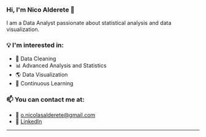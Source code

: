### Hi, I'm Nico Alderete 👋  
I am a Data Analyst passionate about statistical analysis and data visualization.

### 💡 I'm interested in:  
- 🧹 Data Cleaning  
- 📊 Advanced Analysis and Statistics  
- 🌎 Data Visualization  
- 📘 Continuous Learning  

### 📫 You can contact me at:  
- 📧 [o.nicolasalderete@gmail.com](mailto:o.nicolasalderete@gmail.com)  
- 💼 [LinkedIn](https://www.linkedin.com/in/nicolas-alderete)  

---

